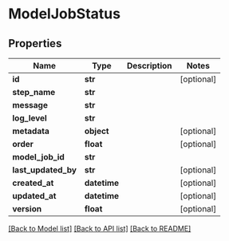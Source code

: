 # ModelJobStatus

## Properties
Name | Type | Description | Notes
------------ | ------------- | ------------- | -------------
**id** | **str** |  | [optional] 
**step_name** | **str** |  | 
**message** | **str** |  | 
**log_level** | **str** |  | 
**metadata** | **object** |  | [optional] 
**order** | **float** |  | [optional] 
**model_job_id** | **str** |  | 
**last_updated_by** | **str** |  | [optional] 
**created_at** | **datetime** |  | [optional] 
**updated_at** | **datetime** |  | [optional] 
**version** | **float** |  | [optional] 

[[Back to Model list]](../README.md#documentation-for-models) [[Back to API list]](../README.md#documentation-for-api-endpoints) [[Back to README]](../README.md)

